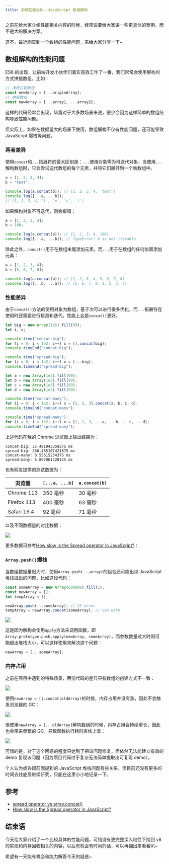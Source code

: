 ```yaml
---
title: 前端性能优化--JavaScript 数组解构
---
```


之前在给大家介绍性能相关内容的时候，经常说要给大家讲一些更具体的案例，而不是大的解决方案。

这不，最近刚查到一个数组的性能问题，来给大家分享一下~

## 数组解构的性能问题

ES6 的出现，让前端开发小伙伴们着实高效工作了一番，我们常常会使用解构的方式拼接数组，比如：

```ts
// 浅拷贝新数组
const newArray = [...originArray];
// 拼接数组
const newArray = [...array1, ...array2];
```

这样的代码经常会出现，毕竟对于大多数场景来说，很少会因为这样简单的数组结构导致性能问题。

但实际上，如果在数据量大的场景下使用，数组解构不仅有性能问题，还可能导致 JavaScript 爆栈等问题。

### 两者差异

使用`concat`和`...`拓展符的最大区别是：`...`使用对象需为可迭代对象，当使用`...`解构数组时，它会尝试迭代数组的每个元素，并将它们展开到一个新数组中。

```ts
a = [1, 2, 3, 4];
b = "test";

console.log(a.concat(b)); // [1, 2, 3, 4, 'test']
console.log([...a, ...b]);
// [1, 2, 3, 4, 't', 'e', 's', 't']
```

如果解构对象不可迭代，则会报错：

```js
a = [1, 2, 3, 4];
b = 100;

console.log(a.concat(b)); // [1, 2, 3, 4, 100]
console.log([...a, ...b]); // TypeError: b is not iterable
```

除此之外，`concat()`用于在数组末尾添加元素，而`...`用于在数组的任何位置添加元素：

```js
a = [1, 2, 3, 4];
b = [5, 6, 7, 8];

console.log(a.concat(b)); // [1, 2, 3, 4, 5, 6, 7, 8]
console.log([...b, ...a]); // [5, 6, 7, 8, 1, 2, 3, 4]
```

### 性能差异

由于`concat()`方法的使用对象为数组，基于次可以进行很多优化，而`...`拓展符在使用时还需要进行检测和迭代，性能上会是`concat()`更好。

```ts
let big = new Array(1e5).fill(99);
let i, x;

console.time("concat-big");
for (i = 0; i < 1e2; i++) x = [].concat(big);
console.timeEnd("concat-big");

console.time("spread-big");
for (i = 0; i < 1e2; i++) x = [...big];
console.timeEnd("spread-big");

let a = new Array(1e3).fill(99);
let b = new Array(1e3).fill(99);
let c = new Array(1e3).fill(99);
let d = new Array(1e3).fill(99);

console.time("concat-many");
for (i = 0; i < 1e2; i++) x = [1, 2, 3].concat(a, b, c, d);
console.timeEnd("concat-many");

console.time("spread-many");
for (i = 0; i < 1e2; i++) x = [1, 2, 3, ...a, ...b, ...c, ...d];
console.timeEnd("spread-many");
```

上述代码在我的 Chrome 浏览器上输出结果为：

```log
concat-big: 35.491943359375 ms
spread-big: 268.485107421875 ms
concat-many: 0.55615234375 ms
spread-many: 6.807861328125 ms
```

也有网友提供的测试数据为：

| 浏览器      | `[...a, ...b]` | `a.concat(b)` |
| ----------- | -------------- | ------------- |
| Chrome 113  | 350 毫秒       | 30 毫秒       |
| Firefox 113 | 400 毫秒       | 63 毫秒       |
| Safari 16.4 | 92 毫秒        | 71 毫秒       |

以及不同数据量的对比数据：

![](https://github-imglib-1255459943.cos.ap-chengdu.myqcloud.com/array-performance-2.jpg)

更多数据可参考[How slow is the Spread operator in JavaScript?](https://jonlinnell.co.uk/articles/spread-operator-performance)：

### `Array.push()`爆栈

当数组数据量很大时，使用`Array.push(...array)`的组合还可能出现 JavaScript 堆栈溢出的问题，比如这段代码：

```ts
const someArray = new Array(600000).fill(1);
const newArray = [];
let tempArray = [];

newArray.push(...someArray); // JS error
tempArray = newArray.concat(someArray); // can work
```

![](https://github-imglib-1255459943.cos.ap-chengdu.myqcloud.com/array-performance-1.jpg)

这是因为解构会使用`apply`方法来调用函数，即`Array.prototype.push.apply(newArray, someArray)`，而参数数量过大时则可能超出堆栈大小，可以这样使用来解决这个问题：

```ts
newArray = [...someArray];
```

### 内存占用

之前在项目中遇到的特殊场景，两份代码的差异只有数组的创建方式不一致：

![](https://github-imglib-1255459943.cos.ap-chengdu.myqcloud.com/array-performance-5.jpg)

使用`newArray = [].concat(oldArray)`的时候，内存占用并没有涨，因此不会触发浏览器的 GC：

![](https://github-imglib-1255459943.cos.ap-chengdu.myqcloud.com/array-performance-3.png)

但使用`newArray = [...oldArray]`解构数组的时候，内存占用会持续增长，因此也会带来频繁的 GC，导致函数执行耗时直线上涨：

![](https://github-imglib-1255459943.cos.ap-chengdu.myqcloud.com/array-performance-4.jpg)

可惜的是，对于这个困惑的程度只达到了把该问题修复，但依然无法能建立有效的 demo 复现该问题（因为项目代码过于复杂无法简单提取出可复现 demo）。

个人认为或许跟前面提到的 JavaScript 堆栈问题有些关系，但目前还没有更多的时间去往底层继续研究，只能在这里小小地记录一下。

## 参考

- [spread operator vs array.concat()](https://stackoverflow.com/questions/48865710/spread-operator-vs-array-concat)
- [How slow is the Spread operator in JavaScript?](https://jonlinnell.co.uk/articles/spread-operator-performance)

## 结束语

今天给大家介绍了一个比较具体的性能问题，可惜没有更完整深入地往下捞到 v8 的实现和内存回收相关的内容，以后有机会有时间的话，可以再翻出来看看叭~

希望有一天能有机会和能力解答今天的疑惑~
